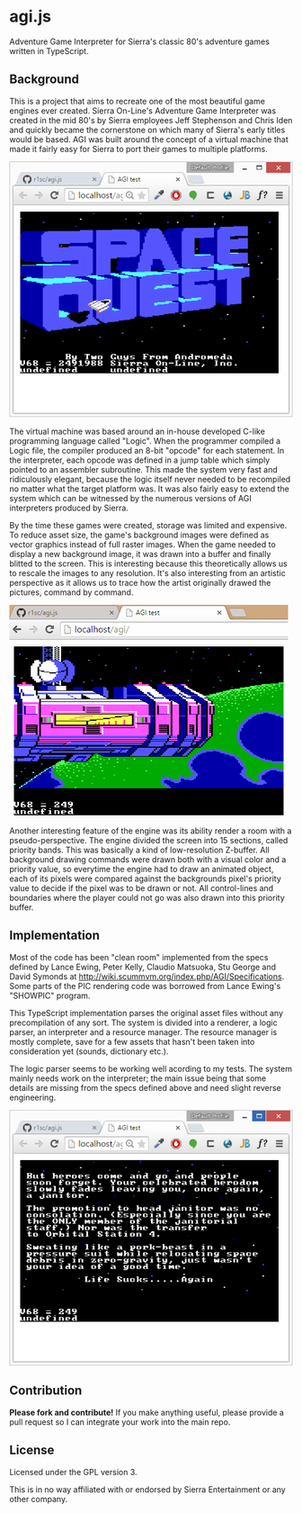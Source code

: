 # agi.js
Adventure Game Interpreter for Sierra's classic 80's adventure games written in TypeScript.

## Background

This is a project that aims to recreate one of the most beautiful game engines ever created.
Sierra On-Line's Adventure Game Interpreter was created in the mid 80's by Sierra employees 
Jeff Stephenson and Chris Iden and quickly became the cornerstone on which many of Sierra's 
early titles would be based. AGI was built around the concept of a virtual machine that made 
it fairly easy for Sierra to port their games to multiple platforms.

![Space Quest II start screen](screenshots/sc1.png)

The virtual machine was based around an in-house developed C-like programming language called "Logic".
When the programmer compiled a Logic file, the compiler produced an 8-bit "opcode" for each statement.
In the interpreter, each opcode was defined in a jump table which simply pointed to an assembler
subroutine. This made the system very fast and ridiculously elegant, because the logic itself never
needed to be recompiled no matter what the target platform was. It was also fairly easy to extend
the system which can be witnessed by the numerous versions of AGI interpreters produced by Sierra.

By the time these games were created, storage was limited and expensive. To reduce asset size,
the game's background images were defined as vector graphics instead of full raster images. 
When the game needed to display a new background image, it was drawn into a buffer and 
finally blitted to the screen. This is interesting because this theoretically allows us to rescale 
the images to any resolution. It's also interesting from an artistic perspective as it allows us to 
trace how the artist originally drawed the pictures, command by command. 

![Space Quest II start screen](screenshots/sc2.gif)

Another interesting feature of the engine was its ability render a room with a pseudo-perspective.
The engine divided the screen into 15 sections, called priority bands. This was basically a
kind of low-resolution Z-buffer. All background drawing commands were drawn both with a visual color
and a priority value, so everytime the engine had to draw an animated object, each of its pixels were
compared against the backgrounds pixel's priority value to decide if the pixel was to be drawn or not.
All control-lines and boundaries where the player could not go was also drawn into this priority buffer.

## Implementation

Most of the code has been "clean room" implemented from the specs defined by Lance Ewing, Peter Kelly, 
Claudio Matsuoka, Stu George and David Symonds at http://wiki.scummvm.org/index.php/AGI/Specifications.
Some parts of the PIC rendering code was borrowed from Lance Ewing's "SHOWPIC" program.

This TypeScript implementation parses the original asset files without any precompilation of any sort.
The system is divided into a renderer, a logic parser, an interpreter and a resource manager. 
The resource manager is mostly complete, save for a few assets that hasn't been taken into consideration 
yet (sounds, dictionary etc.).

The logic parser seems to be working well acording to my tests. The system mainly needs work on the 
interpreter; the main issue being that some details are missing from the specs defined above and need
slight reverse engineering.

![Space Quest II text rendering](screenshots/sc3.png)

## Contribution

**Please fork and contribute!** If you make anything useful, please provide a pull request so I can integrate
your work into the main repo.

## License

Licensed under the GPL version 3. 

This is in no way affiliated with or endorsed by Sierra Entertainment or any other company.
